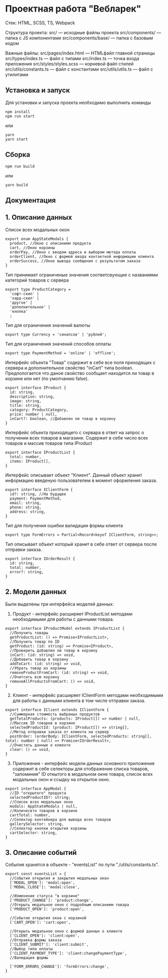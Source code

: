 # Проектная работа "Вебларек"

Стек: HTML, SCSS, TS, Webpack

Структура проекта:
 src/ — исходные файлы проекта
 src/components/ — папка с JS компонентами
 src/components/base/ — папка с базовым кодом

Важные файлы:
 src/pages/index.html — HTMLфайл главной страницы
 src/types/index.ts — файл с типами
 src/index.ts — точка входа приложения
 src/styles/styles.scss — корневой файл стилей
 src/utils/constants.ts — файл с константами
 src/utils/utils.ts — файл с утилитами

## Установка и запуск
Для установки и запуска проекта необходимо выполнить команды

```
npm install
npm run start
```

или

```
yarn
yarn start
```
## Сборка

```
npm run build
```

или

```
yarn build
```

## Документация
## 1. Описание данных

Список всех модальных окон
```
export enum AppStateModals {
  product, //Окно с описанием продукта
  cart, //Окно корзины
  orderPay, //Окно с вводом адреса и выбором метода оплаты
  orderClient, //Окно с формой ввода контактной информации клиента
  orderSuccess, //Окно вывода сообщения с результатом заказа 
}
```
Тип принимает ограниченые значения соответсвующие с названиями категорий товаров с сервера
```
export type ProductCategory =
  'софт-скил' |
  'хард-скил' |
  'другое' |
  'дополнительное' |
  'кнопка'
  ;
```
Тип для ограничения значений валюты
```
export type Currency = 'синапсов' | 'рублей';
```
Тип для ограничения значений способов оплаты
```
export type PaymentMethod = 'online' | 'offline';
```
Интерфейс объекта "Товар" содержит в себе все поля приходящих с сервера и дополнительное свойство "inCart" типа boolean.
Предпологается что даное свойство сообщает находится ли товар в корзине или нет (по умолчанию false).
```
export interface IProduct {
  id: string,
  description: string,
  image: string,
  title: string,
  category: ProductCategory,
  price: number | null,
  inCart?: boolean, //Добавлен ли товар в корзину
}
```
Интерфейс объекта приходящего с сервара в ответ на запрос о получении всех товаров в магазине. Содержит в себе число всех товаров и массив товаров типа IProduct
```
export interface IProductList {
  total: number,
  items: IProduct[],
}
```
Интерфейс описывает объект "Клиент". Данный объект хранит информацию введеную пользователем в момент оформления заказа. 
```
export interface IClientForm {
  id?: string, //На будущее
  payment: PaymentMethod,
  email: string,
  phone: string,
  address: string,
}
```
Тип для получения ошибки валидации формы клиента
```
export type FormErrors = Partial<Record<keyof IClientForm, string>>;
```
Тип описывает объект который хранит в себе ответ от сервера после отправки заказа.
```
export interface IOrderResult {
  id: string,
  total: number,
  error?: string,
}
```

## 2. Модели данных

Были выделены три интерфейса моделей данных:
  1. Продукт - интерфейс расширяет IProductList методами необходимыми для работы с данными товара.
  ```
  export interface IProductModel extends IProductList {
    //Получить товары
    getProductList: () => Promise<IProductList>,
    //Получить товар по ID
    getProduct: (id: string) => Promise<IProduct>,
    //Проверить добавлен ли товар в корзину
    inCart: (id: string) => void,
    //Добавить товар в корзину
    addToCart: (id: string) => void,
    //Убрать товар из корзины
    removeProductFromCart: (id: string) => void,
    //Очитсить всю корзину
    removeAllProductsFromCart: () => void,
  }
  ```
  2. Клиент - интерфейс расширяет IClientForm методами необходимыми для работы с данными клиента в том числе отправки заказа.
  ```
  export interface IClient extends IClientForm {
    //Суммарная стоимость выбраных продуктов
    getTotalProducts: (products: IProduct[]) => number | null,
    //Массив ID товаров в корзине
    selectedProductId: (product: IProduct[]) => string[],
    //Метод отправки заказа от клиента на сервер
    postOrder: (orderBody: IClientForm, selectedProducts: string[], total: number | null) => Promise<IOrderResult>,
    //Очистить данные о клиенте
    clear: () => void,
  }
  ```
  3. Приложение - интерфейс модели данных основного приложения содержит в себе селекторы для отображение списка товаров, "запоминия" ID откытого в модальном окне товара, список всех модальных окон и ссыдку на открытое окно.
  ```
  export interface AppModal {
    //ID "открытого" продукта
    selectedProductID?: string;
    //Список всех модальных окон
    modals: AppStateModals | null, 
    //Количесвто товаров в корзине
    cartTotal: number,
    //Селектор контейнера для вывода всех товаров
    gallerySelector: string,
    //Селектор кнопки открытия корзины
    cartSelector: string,
  }
  ```
  

## 3. Описание событий

События хранятся в объекте - "eventsList" по пути "./utils/constants.ts".
```
export const eventsList = {
  //События открытия и закрытия модальных окон
  ['MODAL_OPEN']: 'modal:open',
  ['MODAL_CLOSE']: 'modal:close',

  //Изменение статуса "в корзине"
  ['PRODUCT_CHANGE']: 'product:change',
  //Открыть модальное окно с подробным описанием товара
  ['PRODUCT_OPEN']: 'product:open',

  //Событие открытия окна с корзиной
  ['CART_OPEN']: 'cart:open',

  //Открыть модальное окно с формой данных о клиенте
  ['CLIENT_OPEN']: 'client:open',
  //Отправка формы заказа
  ['CLIENT_SUBMIT']: 'client:submit',
  //Выбор типа оплаты
  ['CLIENT_PAYMENT_TYPE']: 'client:changePaymentType',
  //Валидация формы

  ['FORM_ERRORS_CHANGE']: 'formErrors:change',
}
```



